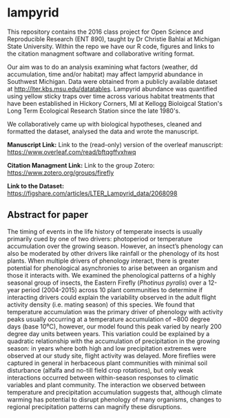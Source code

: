 # lampyrid
This repository contains the 2016 class project for Open Science and Reproducible Research (ENT 890), taught by Dr Christie Bahlai at Michigan State University. Within the repo we have our R code, figures and links to the citation managment software and collaborative writing format. 

Our aim was to do an analysis examining what factors (weather, dd accumulation, time and/or habitat) may affect lampyrid abundance in Southwest Michigan. Data were obtained from a publicly available dataset at http://lter.kbs.msu.edu/datatables. Lampyrid abundance was quantified using yellow sticky traps over time across various habitat treatments that have been established in Hickory Corners, MI at Kellogg Bioloigcal Station's Long Term Ecological Research Station since the late 1980's. 

We collaboratively came up with biological hypotheses, cleaned and formatted the dataset, analysed the data and wrote the manuscript. 

**Manuscript Link:**
Link to the (read-only) version of the overleaf manuscript: https://www.overleaf.com/read/bftqgffvxhwq

**Citation Managment Link:**
Link to the group Zotero: https://www.zotero.org/groups/firefly

**Link to the Dataset:**
https://figshare.com/articles/LTER_Lampyrid_data/2068098

## Abstract for paper

The timing of events in the life history of temperate insects is usually primarily cued by one of two drivers: photoperiod or temperature accumulation over the growing season. However, an insect’s phenology can also be moderated by other drivers like rainfall or the phenology of its host plants. When multiple drivers of phenology interact, there is greater potential for phenological asynchronies to arise between an organism and those it interacts with. We examined the phenological patterns of a highly seasonal group of insects, the Eastern Firefly (*Photinus pyralis*) over a 12-year period (2004-2015) across 10 plant communities to determine if interacting drivers could explain the variability observed in the adult flight activity density (i.e. mating season) of this species. We found that temperature accumulation was the primary driver of phenology with activity peaks usually occurring at a temperature accumulation of ~800 degree days (base 10⁰C), however, our model found this peak varied by nearly 200 degree day units between years. This variation could be explained by a quadratic relationship with the accumulation of precipitation in the growing season: in years where both high and low precipitation extremes were observed at our study site, flight activity was delayed. More fireflies were captured in general in herbaceous plant communities with minimal soil disturbance (alfalfa and no-till field crop rotations), but only weak interactions occurred between within-season responses to climatic variables and plant community. The interaction we observed between temperature and precipitation accumulation suggests that, although climate warming has potential to disrupt phenology of many organisms, changes to regional precipitation patterns can magnify these disruptions. 
